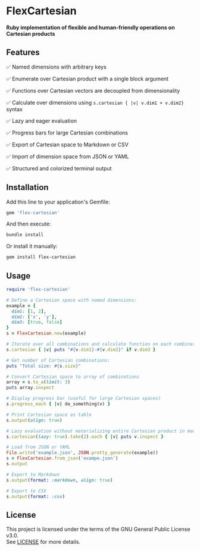 # FlexCartesian

**Ruby implementation of flexible and human-friendly operations on Cartesian products**  

## Features

✅ Named dimensions with arbitrary keys

✅ Enumerate over Cartesian product with a single block argument  

✅ Functions over Cartesian vectors are decoupled from dimensionality

✅ Calculate over dimensions using `s.cartesian { |v| v.dim1 + v.dim2}` syntax

✅ Lazy and eager evaluation

✅ Progress bars for large Cartesian combinations  

✅ Export of Cartesian space to Markdown or CSV  

✅ Import of dimension space from JSON or YAML  

✅ Structured and colorized terminal output  

## Installation

Add this line to your application's Gemfile:

```ruby
gem 'flex-cartesian'
```

And then execute:

```bash
bundle install
```

Or install it manually:

```bash
gem install flex-cartesian
```

## Usage

```ruby
require 'flex-cartesian'

# Define a Cartesian space with named dimensions:
example = {
  dim1: [1, 2],
  dim2: ['x', 'y'],
  dim3: [true, false]
}
s = FlexCartesian.new(example)

# Iterate over all combinations and calculate function on each combination:
s.cartesian { |v| puts "#{v.dim1}-#{v.dim2}" if v.dim3 }

# Get number of Cartesian combinations:
puts "Total size: #{s.size}"

# Convert Cartesian space to array of combinations
array = s.to_a(limit: 3)
puts array.inspect

# Display progress bar (useful for large Cartesian spaces)
s.progress_each { |v| do_something(v) }

# Print Cartesian space as table
s.output(align: true)

# Lazy evaluation without materializing entire Cartesian product in memory:
s.cartesian(lazy: true).take(2).each { |v| puts v.inspect }

# Load from JSON or YAML
File.write('example.json', JSON.pretty_generate(example))
s = FlexCartesian.from_json('exampe.json')
s.output

# Export to Markdown
s.output(format: :markdown, align: true)

# Export to CSV
s.output(format: :csv)
```

## License

This project is licensed under the terms of the GNU General Public License v3.0.  
See [LICENSE](LICENSE) for more details.
